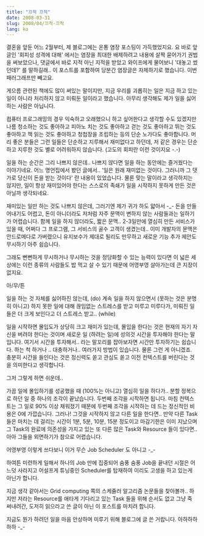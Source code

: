 ```yaml
---
title: "끄적 끄적"
date: 2008-03-31
slug: 2008/04/끄적-끄적
lang: ko
---
```


결혼을 앞둔 어느 2월부터, 제 블로그에는 온통 염장 포스팅이 가득했었지요.
요 바로 앞 글인 '회피성 성격에 대해' 에서는 염장을 최대한 배제하려고 내용에 살짝 묻어가기 권법을 써보았으나, 댓글에서 바로 지적 아닌 지적을 받았고 와이프에게 물어보니 '대놓고 썼던데?' 를 말하길래.. 이 포스트를 포함하여 당분간 염장글은 자제하기로 했습니다. 이번 패러그래프만 빼고요.

게으름 관련된 책에도 많이 써있는 말이지만, 
지금 우리를 괴롭히는 일은 지금 하고 있는 일이 아니라 처리하지 않고 미뤄둔 일이라고 했습니다.
아무리 생각해도 제가 일을 싫어하는 사람은 아닙니다.

컴퓨터 프로그래밍의 경우 익숙하고 오래했으니 하고 싶어한다고 생각할 수도 있겠지만
나름 청소하는 것도 좋아하고 피아노 치는 것도 좋아하고 걷는 것도 좋아하고 뛰는 것도 좋아하고 책 읽는 것도 좋아하고 청첩장을 조립하는 등의 단순 노가다도 좋아합니다.
머리 좋은 분들은 그런 일들은 단순하고 지루해서 재미없다고 하던데, 저 같은 경우는 단순하고 지루한 것도 별로 어려워하지 않습니다. (고도의 회피란 이런 것이지요 -.-)

일을 하는 순간은 그리 나쁘지 않은데.. 
나쁘지 않다면 일을 하는 동안에는 즐거웠다는 이야기네요.
어느 명언집에서 봤던 글에서.. '일은 원래 재미없는 것이다. 그러니까 그 댓가로 당신이 돈을 받는 것이다' 란 내용이 있었습니다. 물론 맞는 말이라고 생각하지는 않지만, 일이 항상 재미있어야 한다는 스스로의 족쇄가 일을 시작하지 못하게 만든 것은 아닐까 생각되네요.

재미있는 일만 하는 것도 나쁘지 않은데, 그러기엔 제가 귀가 하도 얇아서 -_- 돈을 만들어내기도 어렵고, 돈이 아니더라도 저처럼 자주 문맥이 변하지 않는 사람들과는 일하기가 어렵습니다. 
함께 일을 하지 않더라도, 짧은 문맥.. 2-3일만에 열심히 만든 서비스가 있을 때, 어쩌다 그 프로그램, 그 서비스의 골수 고객이 생겼는데.. 이미 개발자의 문맥은 안드로메다로 가버렸으니 유지보수가 제대로 될리도 만무하고 새로운 기능 추가 제안도 무시하기 아주 쉽습니다. 

그래도 뻔뻔하게 무시하거나 무시하는 것을 정당화할 수 있는 능력이 있다면 이 넓은 세상에는 이런 종류의 사람들도 밥 먹고 살 수 있기 때문에 어영부영 살아가는데 큰 지장이 없지요. 

아/무/튼 

일을 하는 것 자체를 싫어하진 않는데, (do) 계속 일을 하지 않으면서 (못하는 것은 분명히 아니고) 
하지 못한 일에 대해 끊임없는 스트레스를 받고 미루고 미루다가, 미뤄진 일들은 더 크게 보인다고 더 스트레스 받고.. (while)

일을 시작하면 몰입도가 상당히 크고 재미가 있는데, 몰입을 한다는 것은 현재의 자기 자신을 버려야 한다는 것이며 새로운 일 (하려는 일)에 성의것 시간을 투자해야 한다는 말입니다. 여기서 시간을 투자해서.. 라는 말꼬리를 잡아보자면 시간만 투자하기는 쉽습니다. 하는 척 하거나 .. 대충하거나.. 여러가지 방법이 있습니다. 물론 그런 게 아니겠죠. 충분히 시간을 들인다는 것은 정신력도 쏟고 관심도 쏟고 이전 컨텍스트를 버린다는 것을 의미한다고 생각합니다. 

그저 그렇게 하면 쉬운데..

가끔 일에 몰입하기를 성공했을 때 (100%는 아니고) 열심히 일을 하다가.. 분할 정복으로 하던 일 중 하나의 조각이 끝났습니다. 두번째 조각을 시작하면 됩니다. 마침 컨텍스트는 그 일로 90% 이상 채워졌기 때문에 두번째 조각을 시작하는 데 드는 정신적인 비용은 0에 가깝습니다. 그러나! 그것을 시작하지 않고 다른 일을 한다면.. 만약 다른 Task 들은 마치는 데 걸리는 시간이 1분, 5분, 10분, 15분 정도이고 마감기한은 이미 지났으며 그 Task의 완료에 의존성을 가지고 있는 또 다른 많은 Task와 Resource 들이 있다면.. 아아 그들을 외면하기가 참으로 어렵습니다. 

어영부영 이렇게 쓰다보니 
이거 무슨 Job Scheduler 도 아니고 -_- 

하여튼 미련하게 일해서 하나의 Job 만에 집중되어 숨풍 숨풍 Job을 끝내던 시절은 어느덧 사라지고 어설프게 튜닝중인 Scheduler를 탑재하여 이리도 고생을 하고 있는게 아닌가 합니다. 

지금 생각 같아서는 Grid computing 쪽의 스케쥴러 알고리즘 논문들을 찾아볼까.. 하지만 저라는 Resource를 애타게 기다리고 있는 Task 들을 위해 순서도 없고 그냥 죽 써내려간, 도저히 읽으라고 쓴 글이 아닌 이 포스트를 마치려 합니다. 

지금도 뭔가 하려던 일을 마음 안상하며 미루기 위해 블로그에 글 쓴 거랍니다. 
아하하하하하 -_-